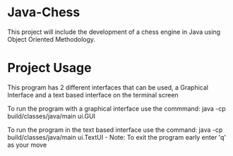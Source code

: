 # Java-Chess
This project will include the development of a chess engine in Java using Object Oriented Methodology.

# Project Usage

This program has 2 different interfaces that can be used, a Graphical Interface and a text based interface on the terminal screen

To run the program with a graphical interface use the commmand: java -cp build/classes/java/main ui.GUI  

To run the program in the text based interface use the command: java -cp build/classes/java/main ui.TextUI
    - Note: To exit the program early enter 'q' as your move